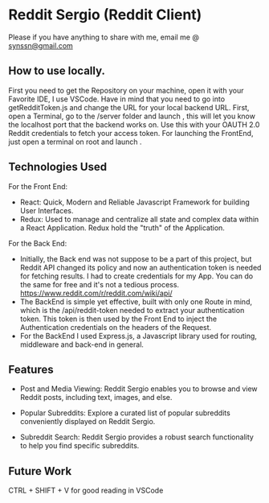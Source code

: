# Reddit Sergio (Reddit Client)

Please if you have anything to share with me, email me @ synssn@gmail.com

## How to use locally.

First you need to get the Repository on your machine, open it with your Favorite IDE, I use VSCode. Have in mind that you need to go into getRedditToken.js and change the URL for your local backend URL. First, open a Terminal, go to the /server folder and launch <node server.js>, this will let you know the localhost port that the backend works on. Use this with your OAUTH 2.0 Reddit credentials to fetch your access token. For launching the FrontEnd, just open a terminal on root and launch <npm start>.

## Technologies Used

For the Front End:

- React: Quick, Modern and Reliable Javascript Framework for building User Interfaces.
- Redux: Used to manage and centralize all state and complex data within a React Application. Redux hold the "truth" of the Application.

For the Back End:

- Initially, the Back end was not suppose to be a part of this project, but Reddit API changed its policy and now an authentication token is needed for fetching results. I had to create credentials for my App. You can do the same for free and it's not a tedious process. https://www.reddit.com/r/reddit.com/wiki/api/
- The BackEnd is simple yet effective, built with only one Route in mind, which is the /api/reddit-token needed to extract your authentication token. This token is then used by the Front End to inject the Authentication credentials on the headers of the Request.
- For the BackEnd I used Express.js, a Javascript library used for routing, middleware and back-end in general.

## Features

- Post and Media Viewing: Reddit Sergio enables you to browse and view Reddit posts, including text, images, and else.

- Popular Subreddits: Explore a curated list of popular subreddits conveniently displayed on Reddit Sergio.

- Subreddit Search: Reddit Sergio provides a robust search functionality to help you find specific subreddits.

## Future Work

CTRL + SHIFT + V for good reading in VSCode
